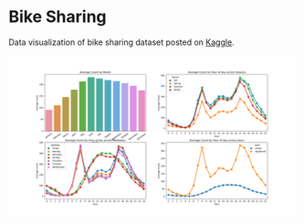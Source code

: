 # Bike Sharing
Data visualization of bike sharing dataset posted on [Kaggle](https://www.kaggle.com/c/bike-sharing-demand/).

![Bike Sharing Data](/data.png)
